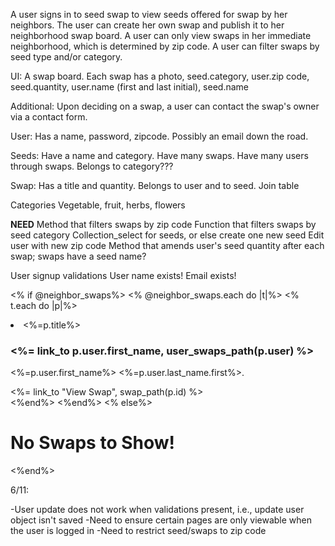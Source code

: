 A user signs in to seed swap to view seeds offered for swap by her neighbors. The user can create her own swap and publish it to her neighborhood swap board. A user can only view swaps in her immediate neighborhood, which is determined by zip code. A user can filter swaps by seed type and/or category. 

UI: A swap board. Each swap has a photo, seed.category, user.zip code, seed.quantity, user.name (first and last initial), seed.name

Additional: Upon deciding on a swap, a user can contact the swap's owner via a contact form. 

User: 
Has a name, password, zipcode.  Possibly an email down the road. 

Seeds: 
Have a name and category.
Have many swaps. Have many users through swaps.
Belongs to category???

Swap: 
Has a title and quantity.
Belongs to user and to seed.
Join table

Categories
Vegetable, fruit, herbs, flowers

**NEED**
Method that filters swaps by zip code
Function that filters swaps by seed category
Collection_select for seeds, or else create one new seed
Edit user with new zip code
Method that amends user's seed quantity after each swap; swaps have a seed name?

User signup validations
User name exists!
Email exists!


<% if @neighbor_swaps%>
    <% @neighbor_swaps.each do |t|%>
        <% t.each do |p|%>
        <br>
         <li><%=p.title%></li>
         <h3> <%= link_to p.user.first_name, user_swaps_path(p.user) %></h3>
         <p><%=p.user.first_name%> <%=p.user.last_name.first%>.</p>
         <td><%= link_to "View Swap", swap_path(p.id) %></td>
         <br>
        <%end%>
    <%end%>
<% else%>
    <h1> No Swaps to Show! </h1>
<%end%>


6/11:

-User update does not work when validations present, i.e., update user object isn't saved
-Need to ensure certain pages are only viewable when the user is logged in
-Need to restrict seed/swaps to zip code